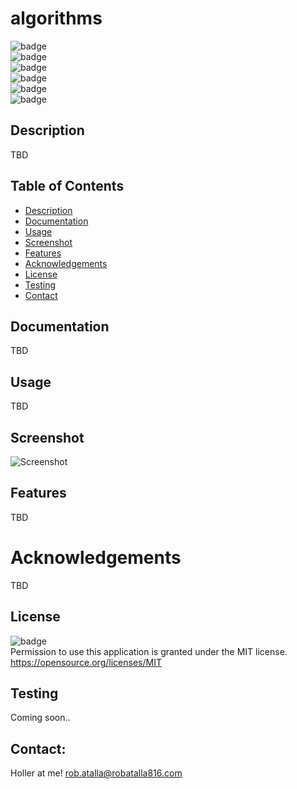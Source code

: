 # algorithms


  ![badge](https://img.shields.io/github/languages/top/ratalla816/algorithms
)
  <br> 
  ![badge](https://img.shields.io/github/languages/count/ratalla816/algorithms
)
  <br>
  ![badge](https://img.shields.io/github/issues/ratalla816/algorithms
)
  <br>
  ![badge](https://img.shields.io/github/issues-closed/ratalla816/algorithms
)
  <br>
  ![badge](https://img.shields.io/github/last-commit/ratalla816/algorithms
)
  <br>
  ![badge](https://img.shields.io/badge/license-MIT-important)
  
  ## Description
  
   TBD
 
  ## Table of Contents
  - [Description](#description)
  - [Documentation](#documentation)
  - [Usage](#usage)
  - [Screenshot](#screenshot)
  - [Features](#features)
  - [Acknowledgements](#acknowledgements)
  - [License](#license)
  - [Testing](#testing)
  - [Contact](#contact)

  ## Documentation
  TBD
 
  ## Usage
  TBD

  ## Screenshot
  ![Screenshot](TBD)

  ## Features
  TBD
  
  # Acknowledgements
  TBD
    
  ## License
  ![badge](https://img.shields.io/badge/license-MIT-important)
  <br>
  Permission to use this application is granted under the MIT license. <https://opensource.org/licenses/MIT>


  ## Testing
  Coming soon..

  ## Contact:
  Holler at me! <a href="mailto:rob.atalla@robatalla816.com">rob.atalla@robatalla816.com</a>